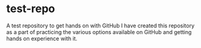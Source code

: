 # test-repo
A test repository to get hands on with GitHub
I have created this repository as a part of practicing the various options available on GitHub and getting hands on experience with it.
